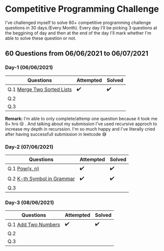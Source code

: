 # Competitive Programming Challenge
I've challenged myself to solve 60+ competitive programming challenge questions in 30 days.(Every Month). Every day I'll be picking 3 questions at the beggining of day and then at the end of the day I'll mark whether I'm able to solve these question or not.
## 60 Questions from 06/06/2021 to 06/07/2021

### Day-1 (06/06/2021)
| Questions     | Attempted     | Solved       |
| ------------- | ------------- |------------- |
|Q.1 [Merge Two Sorted Lists](https://leetcode.com/submissions/detail/503995625/) | :heavy_check_mark:  |   :heavy_check_mark:      |
|Q.2   |   | |
|  Q.3 |   | |

**Remark:** I'm able to only complete/attemp one question because it took me 8+ hrs 😢 . And talking about my submission I've used recursive approch to increase my depth in recurssion. 
I'm so much happy and I've literally cried after having successfull submission in leetcode  😅

### Day-2 (07/06/2021)
| Questions     | Attempted     | Solved       |
| ------------- | ------------- |------------- |
|Q.1 [Pow(x, n)](https://leetcode.com/submissions/detail/504484657/) | :heavy_check_mark:  |   :heavy_check_mark:      |
|Q.2 [K-th Symbol in Grammar](https://leetcode.com/submissions/detail/504536056/)   |  :heavy_check_mark: | :heavy_check_mark: |
|  Q.3 |   |   |

### Day-3 (08/06/2021)
| Questions     | Attempted     | Solved       |
| ------------- | ------------- |------------- |
|Q.1 [Add Two Numbers](https://leetcode.com/submissions/detail/505044639/) |  :heavy_check_mark: |  :heavy_check_mark:     |
|Q.2    |   |  |
|  Q.3 |   |   |
